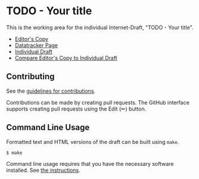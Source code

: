 # TODO - Your title

This is the working area for the individual Internet-Draft, "TODO - Your title".

* [Editor's Copy](https://danwing.github.io/authenticating-network/#go.draft-wing-authenticating-network.html)
* [Datatracker Page](https://datatracker.ietf.org/doc/draft-wing-authenticating-network)
* [Individual Draft](https://datatracker.ietf.org/doc/html/draft-wing-authenticating-network)
* [Compare Editor's Copy to Individual Draft](https://danwing.github.io/authenticating-network/#go.draft-wing-authenticating-network.diff)


## Contributing

See the
[guidelines for contributions](https://github.com/danwing/authenticating-network/blob//CONTRIBUTING.md).

Contributions can be made by creating pull requests.
The GitHub interface supports creating pull requests using the Edit (✏) button.


## Command Line Usage

Formatted text and HTML versions of the draft can be built using `make`.

```sh
$ make
```

Command line usage requires that you have the necessary software installed.  See
[the instructions](https://github.com/martinthomson/i-d-template/blob/main/doc/SETUP.md).

